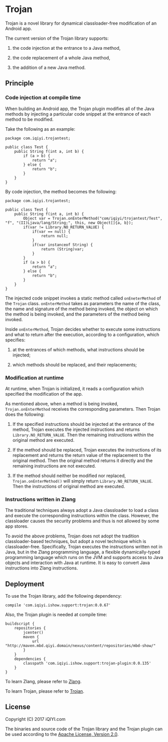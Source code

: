 # Trojan

Trojan is a novel library for dynamical classloader-free modification of an Android app.

The current version of the Trojan library supports:
 
1. the code injection at the entrance to a Java method,

2. the code replacement of a whole Java method,

3. the addition of a new Java method.

## Principle

### Code injection at compile time

When building an Android app, the Trojan plugin modifies all of the
Java methods by injecting a particular code snippet at the entrance
of each method to be modified.

Take the following as an example:

```
package com.iqiyi.trojantest;

public class Test {
    public String f(int a, int b) {
        if (a > b) {
            return "a";
        } else {
            return "b";
        }
    }
}
```

By code injection, the method becomes the following:

```
package com.iqiyi.trojantest;

public class Test {
    public String f(int a, int b) {
        Object var = Trojan.onEnterMethod("com/iqiyi/trojantest/Test", "f", "(II)Ljava/lang/String;", this, new Object[]{a, b});
        if(var != Library.NO_RETURN_VALUE) {
            if(var == null) {
                return null;
            }
            if(var instanceof String) {
                return (String)var;
            }
        }
        if (a > b) {
            return "a";
        } else {
            return "b";
        }
    }
}
```

The injected code snippet invokes a static method called `onEneterMethod` of the `Trojan` class.
`onEnterMethod` takes as parameters the name of the class, the name and signature of the method being invoked,
the object on which the method is being invoked, and the parameters of the method being invoked.

Inside `onEnterMethod`, Trojan decides whether to execute some instructions and what to return after
the execution, according to a configuration, which specifies:

1. at the entrances of which methods, what instructions should be injected;

2. which methods should be replaced, and their replacements;

### Modification at runtime

At runtime, when Trojan is initialized, it reads a configuration which specified the modification of the app.

As mentioned above, when a method is being invoked, `Trojan.onEnterMethod` receives the corresponding
parameters. Then Trojan does the following:

1. If the specified instructions should be injected at the entrance of the method,
Trojan executes the injected instructions and returns `Library.NO_RETURN_VALUE`.
Then the remaining instructions within the original method are executed.

2. If the method should be replaced, Trojan executes the instructions of its replacement and returns
the return value of the replacement to the original method. Then the original method returns it directly
and the remaining instructions are not executed. 

3. If the method should neither be modified nor replaced, `Trojan.onEnterMethod()` will simply
return `Library.NO_RETURN_VALUE`. Then the instructions of original method are executed.

### Instructions written in Zlang

The traditional techniques always adopt a Java classloader to load a class and execute the corresponding
instructions within the class. However, the classloader causes the security problems and thus is not
allowed by some app stores.

To avoid the above problems, Trojan does not adopt the tradition classloader-based techniques, but
adopt a novel technique which is classloader-free. Specifically, Trojan executes the instructions
written not in Java, but in the Zlang programming language,
a flexible dynamically-typed programming language which runs on the JVM
and supports access to Java objects and interaction with Java at runtime.
It is easy to convert Java instructions into Zlang instructions.

## Deployment

To use the Trojan library, add the following dependency:

```
compile 'com.iqiyi.ishow.support:trojan:0.0.67'
```

Also, the Trojan plugin is needed at compile time:

```
buildscript {
    repositories {
        jcenter()
        maven {
            url "http://maven.mbd.qiyi.domain/nexus/content/repositories/mbd-show/"
        }
    }
    dependencies {
        classpath 'com.iqiyi.ishow.support:trojan-plugin:0.0.135'
    }
}
```

To learn Zlang, please refer to [Zlang](docs/zlang/zlang.md).

To learn Trojan, please refer to [Trojan](docs/trojan.md).

## License

Copyright (C) 2017 iQIYI.com

The binaries and source code of the Trojan library and the Trojan plugin can be used according to the
[Apache License, Version 2.0](http://www.apache.org/licenses/LICENSE-2.0.html).